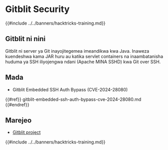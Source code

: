 # Gitblit Security

{{#include ../../banners/hacktricks-training.md}}

## Gitblit ni nini

Gitblit ni server ya Git inayojitegemea imeandikwa kwa Java. Inaweza kuendeshwa kama JAR huru au katika servlet containers na inaambatanisha huduma ya SSH iliyojengwa ndani (Apache MINA SSHD) kwa Git over SSH.

## Mada

- Gitblit Embedded SSH Auth Bypass (CVE-2024-28080)

{{#ref}}
gitblit-embedded-ssh-auth-bypass-cve-2024-28080.md
{{#endref}}

## Marejeo

- [Gitblit project](https://gitblit.com/)

{{#include ../../banners/hacktricks-training.md}}
